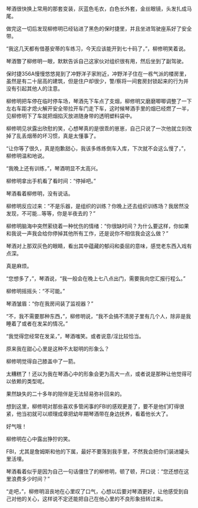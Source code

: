 琴酒很快换上常用的那套变装，灰蓝色毛衣，白色长外套，金丝眼镜，头发扎成马尾。

做完这一切后发现柳修明已经钻进了黑色的保时捷里，并且坐进驾驶座系好了安全带。

“我这几天都有借基安蒂的车练习，今天应该能开到七十码了，”，柳修明笑着说。

琴酒瞥了柳修明一眼，默默告诉自己这家伙对组织很有用，然后坐到了副驾驶。

保时捷356A慢慢悠悠晃到了冲野洋子家附近，冲野洋子住在一栋气派的楼房里，虽然是有二十层高的建筑，但是住户却很少，警/察将一间套房封锁起来的行为并没有引起其他人的注意。

柳修明把车停在临时停车场，琴酒先下车点了支烟，柳修明又磨磨唧唧调整了一下左右车距才熄火解开安全带拉开车门走下车，这时候琴酒手里的烟已经燃了一半，见柳修明下了车就把烟掐灭放进随身带的透明塑料袋中。

柳修明见状露出欣慰的笑，心想琴真的是很乖的崽崽，自己只说了一次他就立刻改掉了乱丢烟蒂的坏习惯，真是太懂事了。

“让你等了很久，真是抱歉甜心，我该多练练倒车入库，下次就不会这么慢了，”，柳修明温和地说。

“我晚上还有训练，”，琴酒明显不太高兴。

柳修明拿出手机看了看时间：“停掉吧。”

琴酒看着柳修明，没有说话。

柳修明反应过来：“不是乐器，是组织的训练？你晚上还去组织训练场？我居然没发现，不可能...等等，你是半夜去的？”

柳修明脑海中突然萦绕着一种忧伤的情绪：“你很缺时间？为什么要这样，你如果和我说一声我会给你停掉其他所有工作，还是说你不相信我会这么做？”

琴酒对上那双灰色的眼睛，看出其中蕴藏的郁闷和委屈的意味，感觉老东西入戏有点深。

真是麻烦。

“您想多了，”，琴酒说，“我一般会在晚上七八点出门，需要我向您汇报行程么。”

柳修明摇摇头：“不可能。”

琴酒皱眉：“你在我房间装了监视器？”

“不，我不需要那种东西，”，柳修明说，“我不会搞不清房子里有几个人，除非是我睡着了或者在发呆的情况。”

“我觉得您经常在发呆，”，琴酒嗤笑。或者说意/淫比较恰当。

原来我在甜心心里是这种不太聪明的形象么？

柳修明觉得自己膝盖中了一箭。

太糟糕了！还以为我在琴酒心中的形象会更为高大一点，或者说是那种让他觉得可以依赖的类型呢。

果然缺失的二十多年的陪伴是无法轻易弥补回来的。

想到这里，柳修明对那些喜欢多管闲事的FBI的感观更差了，要不是他们盯得很紧，他当初就可以顺理成章把幼年期琴酒带在身边抚养，看着他长大了。

好气哦！

柳修明在心中露出狰狞的笑。

FBI，尤其是詹姆斯和他的下属，最好不要落到我手里，不然我会把你们装进罐头里活埋。

琴酒看着似乎是因为自己一句话僵住了的柳修明，顿了顿，开口说：“您还想在这里浪费多少时间？”

“走吧，”，柳修明沮丧地在心里叹了口气，心想以后要对琴酒更好，让他感受到自己对他的关心，这样说不定还能把自己在他心里的不良形象扭转过来。